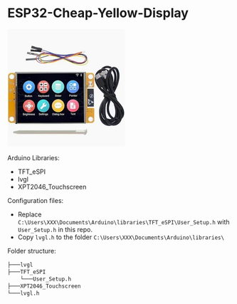 # ESP32-Cheap-Yellow-Display

![](image.png)

Arduino Libraries:

-  TFT_eSPI
-  lvgl
-  XPT2046_Touchscreen

Configuration files:

- Replace `C:\Users\XXX\Documents\Arduino\libraries\TFT_eSPI\User_Setup.h` with `User_Setup.h` in this repo.
- Copy `lvgl.h` to the folder `C:\Users\XXX\Documents\Arduino\libraries\`

Folder structure:

```
├───lvgl
├───TFT_eSPI
    └───User_Setup.h
├───XPT2046_Touchscreen
└───lvgl.h
```

